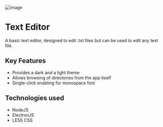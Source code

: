 ![image](https://github.com/Saadat28Ali/Text-Editor/assets/119609356/5da098f7-5340-4693-9858-5de8d98ff2f6)

# **Text Editor**
A basic text editor, designed to edit .txt files but can be used to edit any text file.

## **Key Features**
- Provides a dark and a light theme
- Allows browsing of directories from the app itself
- Single-click enabling for monospace font

## **Technologies used**
- NodeJS
- ElectronJS
- LESS CSS

